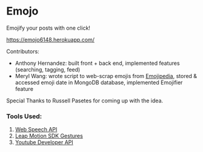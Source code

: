# Emojo


Emojify your posts with one click!


https://emojo6148.herokuapp.com/ 


Contributors: 
* Anthony Hernandez: built front + back end, implemented features (searching, tagging, feed) 
* Meryl Wang: wrote script to web-scrap emojis from [Emojipedia](https://emojipedia.org/), stored & accessed emoji date in  MongoDB database, implemented Emojifier feature

Special Thanks to Russell Pasetes for coming up with the idea. 


### Tools Used: 
1. [Web Speech API](https://developers.google.com/web/updates/2013/01/Voice-Driven-Web-Apps-Introduction-to-the-Web-Speech-API)  
2. [Leap Motion SDK Gestures](https://developer-archive.leapmotion.com/documentation/v2/csharp/devguide/Leap_Gestures.html)  
3. [Youtube Developer API](https://developers.google.com/youtube/v3/)  
    
